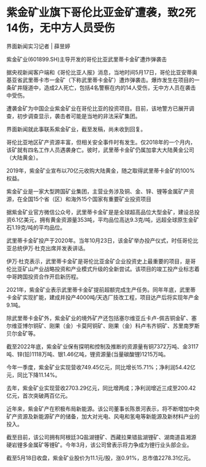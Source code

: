 # 紫金矿业旗下哥伦比亚金矿遭袭，致2死14伤，无中方人员受伤

界面新闻实习记者 | 薛昱婷

紫金矿业(601899.SH)主导开发的哥伦比亚武里蒂卡金矿遭炸弹袭击

据央视新闻客户端和《哥伦比亚人报》消息，当地时间5月17日，哥伦比亚安蒂奥基亚省武里蒂卡市一金矿（下称武里蒂卡金矿）遭炸弹袭击。爆炸发生在项目的一条矿井隧道中，造成2人死亡，包括4名警察在内的14人受伤，无中方人员在袭击中受伤。

遭袭金矿为中国企业紫金矿业在哥伦比亚的投资项目。目前，该地警方已展开调查，初步调查显示，袭击者可能是当地的非法采矿集团。

界面新闻就此事联系紫金矿业，截至发稿，尚未收到回复。

哥伦比亚地区矿产资源丰富，但相关安全事件时有发生。仅2018年的一个月内，该矿就有四名工作人员遇袭身亡。彼时，武里蒂卡金矿仍属加拿大大陆黄金公司（大陆黄金）。

2019年，紫金矿业宣布以70亿元收购大陆黄金，随之取得武里蒂卡金矿的100%权益。

紫金矿业是一家大型跨国矿业集团，主营业务涉及铜、金、锌、锂等金属矿产资源，在全国15个省（区）和海外15个国家有重要矿业投资项目

据紫金矿业官方微信公众号，武里蒂卡金矿是是全球超高品位大型金矿，建设总投资6.1亿美元，拥有黄金资源量353吨，平均品位高达9.3克/吨，远超全球原生金矿石1.19克/吨的平均品位。

武里蒂卡金矿投产于2020年。当年10月23日，该金矿举办投产仪式，时任哥伦比亚总统伊万·杜克出席并发表讲话。

伊万·杜克表示，武里蒂卡金矿是哥伦比亚金矿企业投资史上最重要的项目，是哥伦比亚矿山产业战略投资和产业模式升级的全新尝试。该项目的竣工投产业标志着中哥跨国投资合作开启新历程。

2021年，紫金矿业表示武里蒂卡金矿提前超额完成生产任务。同年年底，武里蒂卡金矿实现扩能，建成并投产4000吨/天选厂技改工程，项目达产后将实现年产金9.1吨。

除武里蒂卡金矿外，紫金矿业的境外矿产还包括塞尔维亚丘卡卢-佩吉铜金矿、塞尔维亚博尔铜矿、刚果（金）卡莫阿铜矿、刚果（金）科卢韦齐铜矿、苏里南罗斯贝尔金矿等。

截至2022年底，紫金矿业保有探明和控制及推断的资源量有铜7372万吨、金3117吨、锌(铅)1118万吨、银1.46亿吨，锂资源量(当量碳酸锂)1215万吨。

今年一季度，紫金矿业实现营收749.45亿元，同比增长15.71%；净利润54.42亿元，同比下降11.14%。

去年，紫金矿业实现营收2703.29亿元，同比增两成；净利润增近三成至200.42亿元，首次突破两百亿元。

近年来，紫金矿产在积极布局新能源。该公司董事长陈景河表示，将不断增加中央矿产资源及新能源矿产的储备，加大对光电、风电和氢电等新能源及新材料产业的投入。

截至目前，该公司拥有阿根廷3Q盐湖锂矿、西藏拉果错盐湖锂矿、湖南道县湘源硬岩锂多金属矿等锂矿。今年3月，该公司曾表示将力争成为锂行业头部企业。

截至5月18日收盘，紫金矿业股价为11.1元/股，涨0.91%，总市值2278.31亿元。

